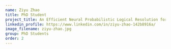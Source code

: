 ```yaml
---
name: Ziyu Zhao
title: PhD Student
project_title: An Efficient Neural Probabilistic Logical Resolution for Multi-class Multi-label Entity Typing
linkedin_profile: https://www.linkedin.com/in/ziyu-zhao-142b8916a/
image_filename: ziyu-zhao.jpg
group: PhD Students
order: 2
---
```

